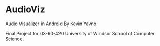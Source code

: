 AudioViz
========

Audio Visualizer in Android By Kevin Yavno

Final Project for 03-60-420 University of Windsor School of Computer Science.
